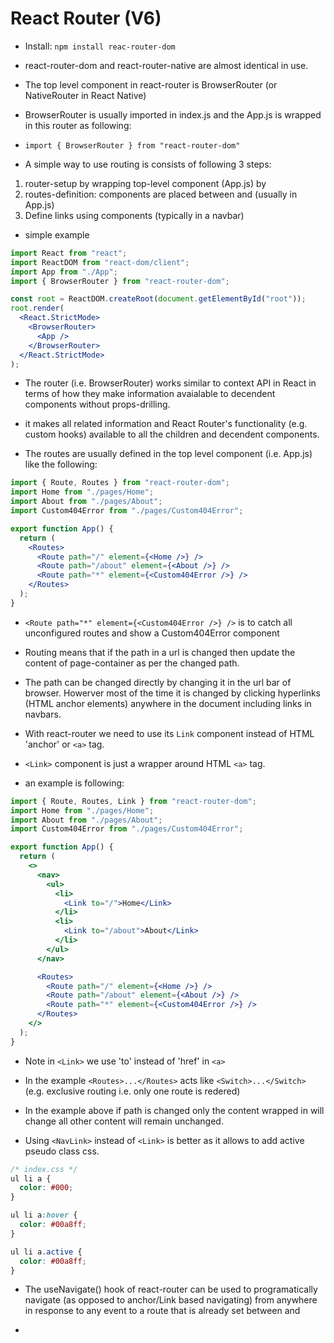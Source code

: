 # React Router (V6)

- Install: `npm install reac-router-dom`
- react-router-dom and react-router-native are almost identical in use.
- The top level component in react-router is BrowserRouter (or NativeRouter in React Native)
- BrowserRouter is usually imported in index.js and the App.js is wrapped in this router as following:
- `import { BrowserRouter } from "react-router-dom"`

- A simple way to use routing is consists of following 3 steps:

1. router-setup by wrapping top-level component (App.js) by <BrowserRouter> </BrowserRouter>
2. routes-definition: <Route> components are placed between <Routes> and </Routes> (usually in App.js)
3. Define links using <Link> components (typically in a navbar)

- simple example

```jsx
import React from "react";
import ReactDOM from "react-dom/client";
import App from "./App";
import { BrowserRouter } from "react-router-dom";

const root = ReactDOM.createRoot(document.getElementById("root"));
root.render(
  <React.StrictMode>
    <BrowserRouter>
      <App />
    </BrowserRouter>
  </React.StrictMode>
);
```

- The router (i.e. BrowserRouter) works similar to context API in React in terms of how they make information avaialable to decendent components without props-drilling.
- it makes all related information and React Router's functionality (e.g. custom hooks) available to all the children and decendent components.

- The routes are usually defined in the top level component (i.e. App.js) like the following:

```jsx
import { Route, Routes } from "react-router-dom";
import Home from "./pages/Home";
import About from "./pages/About";
import Custom404Error from "./pages/Custom404Error";

export function App() {
  return (
    <Routes>
      <Route path="/" element={<Home />} />
      <Route path="/about" element={<About />} />
      <Route path="*" element={<Custom404Error />} />
    </Routes>
  );
}
```

- `<Route path="*" element={<Custom404Error />} />` is to catch all unconfigured routes and show a Custom404Error component

- Routing means that if the path in a url is changed then update the content of page-container as per the changed path.
- The path can be changed directly by changing it in the url bar of browser. Howerver most of the time it is changed by clicking hyperlinks (HTML anchor elements) anywhere in the document including links in navbars.
- With react-router we need to use its `Link` component instead of HTML 'anchor' or `<a>` tag.
- `<Link>` component is just a wrapper around HTML `<a>` tag.
- an example is following:

```jsx
import { Route, Routes, Link } from "react-router-dom";
import Home from "./pages/Home";
import About from "./pages/About";
import Custom404Error from "./pages/Custom404Error";

export function App() {
  return (
    <>
      <nav>
        <ul>
          <li>
            <Link to="/">Home</Link>
          </li>
          <li>
            <Link to="/about">About</Link>
          </li>
        </ul>
      </nav>

      <Routes>
        <Route path="/" element={<Home />} />
        <Route path="/about" element={<About />} />
        <Route path="*" element={<Custom404Error />} />
      </Routes>
    </>
  );
}
```

- Note in `<Link>` we use 'to' instead of 'href' in `<a>`
- In the example `<Routes>...</Routes>` acts like `<Switch>...</Switch>` (e.g. exclusive routing i.e. only one route is redered)
- In the example above if path is changed only the content wrapped in <Routes> will change all other content will remain unchanged.

- Using `<NavLink>` instead of `<Link>` is better as it allows to add active pseudo class css.

```css
/* index.css */
ul li a {
  color: #000;
}

ul li a:hover {
  color: #00a8ff;
}

ul li a.active {
  color: #00a8ff;
}
```

- The useNavigate() hook of react-router can be used to programatically navigate (as opposed to anchor/Link based navigating) from anywhere in response to any event to a route that is already set between <Routes> and </Routes>

-
